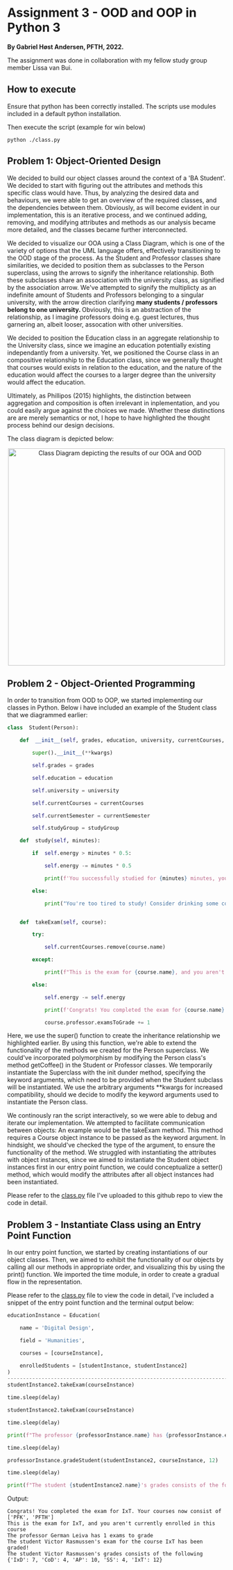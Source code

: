 # Assignment 3 - OOD and OOP in Python 3

<p> <strong> By Gabriel Høst Andersen, PFTH, 2022.</strong> </p>

<p> The assignment was done in collaboration with my fellow study group member Lissa van Bui. </p>

<h2> How to execute </h2>

<p> Ensure that python has been correctly installed. The scripts use modules included in a default python installation. </p>

<p>  Then execute the script (example for win below) </p>

```
python ./class.py
```

  
## Problem 1: Object-Oriented Design

<p> We decided to build our object classes around the context of a 'BA Student'. We decided to start with figuring out the attributes and methods this specific class would have. Thus, by analyzing the desired data and behaviours, we were able to get  an overview of the required classes, and the dependencies between them. Obviously, as will become evident in  our implementation, this is an iterative process,  and we continued adding, removing, and modifying attributes and methods as our analysis became more detailed, and the classes became further interconnected.  </p>

<p> We decided to visualize our OOA using a Class Diagram, which is one of the variety of options that the UML language offers, effectively transitioning to the OOD stage of the process. As the Student and Professor classes share similarities, we decided to position them as subclasses to the Person superclass, using the arrows to signify the inheritance relationship. Both these subclasses share an  association with the university class, as signified by the association arrow. We've attempted to signify the multiplicty as an indefinite amount of Students and Professors belonging to a singular university, with the arrow direction clarifying <strong> many students / professors belong to one university. </strong> Obviously, this is an abstraction of the relationship, as I imagine professors doing e.g. guest lectures, thus garnering an, albeit looser, assocation with other universities. </p>

<p> We decided to position the Education class in an aggregate relationship to the University class, since we imagine an education potentially existing independantly from a university. Yet, we positioned the Course class in an compositive relationship to the Education class, since we generally thought that courses would exists in relation to the education, and the nature of the education would  affect the courses to a larger degree than the university would affect the education.  </p>

<p> Ultimately, as Phillipos (2015) highlights, the distinction between aggregation and composition is often irrelevant in inplementation, and you could easily argue against the choices we made. Whether these distinctions are are merely semantics or not, I hope to have highlighted the thought process behind our design decisions. </p>

<p> The class diagram is depicted below: </p>

<p align="center">
	<img src="ASSIGNMENT3_CLASS_DIAGRAM.png" alt="Class Diagram depicting the results of our OOA and OOD" width=500px>
</p>

## Problem 2 - Object-Oriented Programming
In order to transition from OOD to OOP, we started implementing our classes in Python. Below i have included an example of the Student class that we diagrammed earlier:

````py
class  Student(Person):

	def  __init__(self, grades, education, university, currentCourses, currentSemester, studyGroup=None, **kwargs):

		super().__init__(**kwargs)

		self.grades = grades

		self.education = education

		self.university = university

		self.currentCourses = currentCourses

		self.currentSemester = currentSemester

		self.studyGroup = studyGroup

	def  study(self, minutes):

		if  self.energy > minutes * 0.5:

			self.energy -= minutes * 0.5

			print(f'You successfully studied for {minutes} minutes, you now have {self.energy} energy left!')

		else:

			print("You're too tired to study! Consider drinking some coffee or getting some sleep :)")


	def  takeExam(self, course):

		try:

			self.currentCourses.remove(course.name)

		except:

			print(f"This is the exam for {course.name}, and you aren't currently enrolled in this course")

		else:

			self.energy -= self.energy

			print(f'Congrats! You completed the exam for {course.name}. Your courses now consist of {self.currentCourses}')

			course.professor.examsToGrade += 1
````

Here, we use the super() function to create the inheritance relationship we highlighted earlier. By using this function, we're able to extend the functionality of the methods we created for the Person superclass. We could've incorporated polymorphism by modifying the Person class's method getCoffee() in the Student or Professor classes. We temporarily instantiate the Superclass with the init dunder method, specifying the keyword arguments, which need to be provided when the Student subclass will be instantiated. We use the arbitrary  arguments **kwargs for increased compatibility, should we decide to modify the keyword arguments used to instantiate the Person class.

We continously ran the script interactively, so we were able to debug and iterate our implementation. We  attempted  to facilitate communication between objects: An example would be the takeExam method. This method requires a Course object instance to be passed as the keyword argument.  In hindsight, we should've checked the type of the argument, to ensure the functionality of the method. We struggled with instantiating  the attributes  with  object instances, since we aimed to instantiate the Student  object instances first in our entry point function, we could conceptualize a setter() method, which would modify the attributes after all object instances had been instantiated. 

Please refer to the [class.py](class.py) file I've uploaded to this github repo to view the code in detail. 

##  Problem 3 -  Instantiate Class using an Entry Point Function

In our entry point function, we started by creating instantiations of our object classes. Then, we aimed to exhibit the functionality of our objects by calling all our methods in appropriate order, and visualizing this by using the print() function. We imported the time module,  in order to create a gradual flow in the representation. 

Please refer to the [class.py](class.py) file to view the code in detail, I've included a snippet of the entry point function and the terminal output below:

````py
educationInstance = Education(

	name = 'Digital Design',

	field = 'Humanities',

	courses = [courseInstance],

	enrolledStudents = [studentInstance, studentInstance2]
)
---------------------------------------------------------------------------------------
studentInstance2.takeExam(courseInstance)

time.sleep(delay)

studentInstance2.takeExam(courseInstance)

time.sleep(delay)

print(f"The professor {professorInstance.name} has {professorInstance.examsToGrade} exams to grade")

time.sleep(delay)

professorInstance.gradeStudent(studentInstance2, courseInstance, 12)

time.sleep(delay)

print(f"The student {studentInstance2.name}'s grades consists of the following {studentInstance2.grades}")
````

Output:

````
Congrats! You completed the exam for IxT. Your courses now consist of ['PFK', 'PFTH']
This is the exam for IxT, and you aren't currently enrolled in this course
The professor German Leiva has 1 exams to grade
The student Victor Rasmussen's exam for the course IxT has been graded!
The student Victor Rasmussen's grades consists of the following {'IxD': 7, 'CoD': 4, 'AP': 10, 'SS': 4, 'IxT': 12}
````


